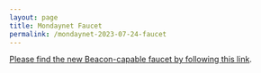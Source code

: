 ```yaml
---
layout: page
title: Mondaynet Faucet
permalink: /mondaynet-2023-07-24-faucet
---
```


[Please find the new Beacon-capable faucet by following this link](https://faucet.mondaynet-2023-07-24.teztnets.xyz).
